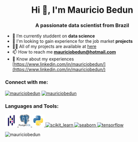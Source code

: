 <h1 align="center">Hi 👋, I'm Mauricio Bedun</h1>
<h3 align="center">A passionate data scientist from Brazil</h3>

- 🔭 I’m currently studdent on **data science**
- 👯 I'm looking to gain experience for the job market **projects**
- 👨‍💻 All of my projects are available at [here](here)
- 📫 How to reach me **mauriciobedun@hotmail.com**
- 📄 Know about my experiences [https://www.linkedin.com/in/mauriciobedun/](https://www.linkedin.com/in/mauriciobedun/)

<h3 align="left">Connect with me:</h3>
<p align="left">
<a href="https://linkedin.com/in/mauriciobedun" target="blank"><img align="center" src="https://raw.githubusercontent.com/rahuldkjain/github-profile-readme-generator/master/src/images/icons/Social/linked-in-alt.svg" alt="mauriciobedun" height="30" width="40" /></a>
<a href="https://kaggle.com/mauriciobedun" target="blank"><img align="center" src="https://raw.githubusercontent.com/rahuldkjain/github-profile-readme-generator/master/src/images/icons/Social/kaggle.svg" alt="mauriciobedun" height="30" width="40" /></a>
</p>

<h3 align="left">Languages and Tools:</h3>
<p align="left"> <a href="https://pandas.pydata.org/" target="_blank" rel="noreferrer"> <img src="https://raw.githubusercontent.com/devicons/devicon/2ae2a900d2f041da66e950e4d48052658d850630/icons/pandas/pandas-original.svg" alt="pandas" width="40" height="40"/> </a> <a href="https://www.postgresql.org" target="_blank" rel="noreferrer"> <img src="https://raw.githubusercontent.com/devicons/devicon/master/icons/postgresql/postgresql-original-wordmark.svg" alt="postgresql" width="40" height="40"/> </a> <a href="https://www.python.org" target="_blank" rel="noreferrer"> <img src="https://raw.githubusercontent.com/devicons/devicon/master/icons/python/python-original.svg" alt="python" width="40" height="40"/> </a> <a href="https://scikit-learn.org/" target="_blank" rel="noreferrer"> <img src="https://upload.wikimedia.org/wikipedia/commons/0/05/Scikit_learn_logo_small.svg" alt="scikit_learn" width="40" height="40"/> </a> <a href="https://seaborn.pydata.org/" target="_blank" rel="noreferrer"> <img src="https://seaborn.pydata.org/_images/logo-mark-lightbg.svg" alt="seaborn" width="40" height="40"/> </a> <a href="https://www.tensorflow.org" target="_blank" rel="noreferrer"> <img src="https://www.vectorlogo.zone/logos/tensorflow/tensorflow-icon.svg" alt="tensorflow" width="40" height="40"/> </a> </p>

<p><img align="left" src="https://github-readme-stats.vercel.app/api/top-langs?username=mauriciobedun&show_icons=true&locale=en&layout=compact" alt="mauriciobedun" /></p>
<!--
**mauriciobedun/mauriciobedun** is a ✨ _special_ ✨ repository because its `README.md` (this file) appears on your GitHub profile.

Here are some ideas to get you started:

- 🔭 I’m currently working on ...
- 🌱 I’m currently learning ...
- 👯 I’m looking to collaborate on ...
- 🤔 I’m looking for help with ...
- 💬 Ask me about ...
- 📫 How to reach me: ...
- 😄 Pronouns: ...
- ⚡ Fun fact: ...
<p>&nbsp;<img align="center" src="https://github-readme-stats.vercel.app/api?username=mauriciobedun&show_icons=true&locale=en" alt="mauriciobedun" /></p>

<p><img align="center" src="https://github-readme-streak-stats.herokuapp.com/?user=mauriciobedun&" alt="mauriciobedun" /></p>
-->
